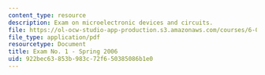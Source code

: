 ```yaml
---
content_type: resource
description: Exam on microelectronic devices and circuits.
file: https://ol-ocw-studio-app-production.s3.amazonaws.com/courses/6-012-microelectronic-devices-and-circuits-fall-2009/922bec63853b983c72f650385086b1e0_MIT6_012F09_exam1_s06.pdf
file_type: application/pdf
resourcetype: Document
title: Exam No. 1 - Spring 2006
uid: 922bec63-853b-983c-72f6-50385086b1e0
---
```

